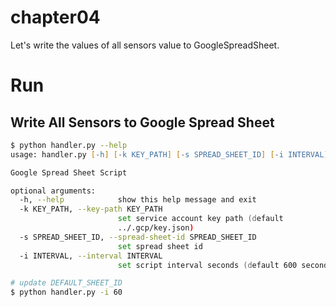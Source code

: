 # chapter04
Let's write the values of all sensors value to GoogleSpreadSheet.

# Run
## Write All Sensors to Google Spread Sheet
```zsh
$ python handler.py --help
usage: handler.py [-h] [-k KEY_PATH] [-s SPREAD_SHEET_ID] [-i INTERVAL]

Google Spread Sheet Script

optional arguments:
  -h, --help            show this help message and exit
  -k KEY_PATH, --key-path KEY_PATH
                        set service account key path (default
                        ../.gcp/key.json)
  -s SPREAD_SHEET_ID, --spread-sheet-id SPREAD_SHEET_ID
                        set spread sheet id
  -i INTERVAL, --interval INTERVAL
                        set script interval seconds (default 600 seconds)

# update DEFAULT_SHEET_ID
$ python handler.py -i 60
```